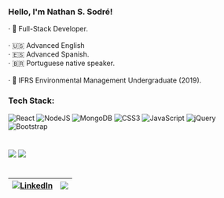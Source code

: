 ### Hello, I'm Nathan S. Sodré!

· 🚀 Full-Stack Developer.<br><br>· 🇺🇸 Advanced English<br>· 🇪🇸 Advanced Spanish.<br>· 🇧🇷 Portuguese native speaker.<br><br>· 🌿 IFRS Environmental Management Undergraduate (2019).

### Tech Stack:

![React](https://img.shields.io/badge/react-%2320232a.svg?style=for-the-badge&logo=react&logoColor=%2361DAFB) ![NodeJS](https://img.shields.io/badge/node.js-6DA55F?style=for-the-badge&logo=node.js&logoColor=white) ![MongoDB](https://img.shields.io/badge/MongoDB-%234ea94b.svg?style=for-the-badge&logo=mongodb&logoColor=white) ![CSS3](https://img.shields.io/badge/css3-%231572B6.svg?style=for-the-badge&logo=css3&logoColor=white) ![JavaScript](https://img.shields.io/badge/javascript-%23323330.svg?style=for-the-badge&logo=javascript&logoColor=%23F7DF1E) ![jQuery](https://img.shields.io/badge/jquery-%230769AD.svg?style=for-the-badge&logo=jquery&logoColor=white) ![Bootstrap](https://img.shields.io/badge/bootstrap-%23563D7C.svg?style=for-the-badge&logo=bootstrap&logoColor=white)

#

![](https://github-readme-stats.vercel.app/api?username=nathansodre&theme=dark&hide_border=false&include_all_commits=false&count_private=false)
![](https://github-readme-stats.vercel.app/api/top-langs/?username=nathansodre&theme=dark&hide_border=false&include_all_commits=false&count_private=false&layout=compact)

#
| [![LinkedIn](https://img.shields.io/badge/LinkedIn-%230077B5.svg?logo=linkedin&logoColor=white)](https://linkedin.com/in/nathanss) | [![](https://visitcount.itsvg.in/api?id=nathansodre&icon=0&color=0)](https://visitcount.itsvg.in) |
|----------|----------|

 



